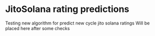 # JitoSolana rating predictions
Testing new algorithm for predict new cycle jito solana ratings
Will be placed here after some checks
